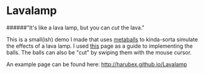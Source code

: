Lavalamp
========

######"It's like a lava lamp, but you can _cut_ the lava."

This is a small(ish) demo I made that uses [metaballs](http://en.wikipedia.org/wiki/Metaballs) to kinda-sorta simulate the effects of a lava lamp. I used [this](http://www.geisswerks.com/ryan/BLOBS/blobs.html) page as a guide to implementing the balls. The balls can also be "cut" by swiping them with the mouse cursor.

An example page can be found here: http://harubex.github.io/Lavalamp
